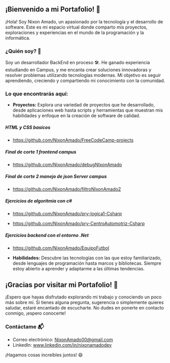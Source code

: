 ## ¡Bienvenido a mi Portafolio! 👋

¡Hola! Soy Nixon Amado, un apasionado por la tecnología y el desarrollo de software. Este es mi espacio virtual donde comparto mis proyectos, exploraciones y experiencias en el mundo de la programación y la informática.

### ¿Quién soy? 🚀

Soy un desarrollador BackEnd en proceso 🛠️. He ganado experiencia estudiando en Campus, y me encanta crear soluciones innovadoras y resolver problemas utilizando tecnologías modernas. Mi objetivo es seguir aprendiendo, creciendo y compartiendo mi conocimiento con la comunidad.

### Lo que encontrarás aquí:

- **Proyectos:** Explora una variedad de proyectos que he desarrollado, desde aplicaciones web hasta scripts y herramientas que muestran mis habilidades y enfoque en la creación de software de calidad.
  
  
##### HTML y CSS basicos
- https://github.com/NixonAmado/FreeCodeCamp-projects
##### Final de corte 1 frontend campus
- https://github.com/NixonAmado/debugNIxonAmado
##### Final de corte 2 manejo de json Server campus
- https://github.com/NixonAmado/filtroNIxonAmado2

##### Ejercicios de algoritmia con c# 
- https://github.com/NixonAmado/pry-logica1-Csharp

- https://github.com/NixonAmado/pry-CentroAutomotriz-Csharp

##### Ejercicios backend con el entorno .Net 
- https://github.com/NixonAmado/EquipoFutbol

- **Habilidades:** Descubre las tecnologías con las que estoy familiarizado, desde lenguajes de programación hasta marcos y bibliotecas. Siempre estoy abierto a aprender y adaptarme a las últimas tendencias.


## ¡Gracias por visitar mi Portafolio! 🚀

¡Espero que hayas disfrutado explorando mi trabajo y conociendo un poco más sobre mí. Si tienes alguna pregunta, sugerencia o simplemente quieres saludar, estaré encantado de escucharte. No dudes en ponerte en contacto conmigo, ¡espero conocerte!

### Contáctame 📬

- Correo electrónico: NixonAmado00@gmail.com
- LinkedIn: www.linkedin.com/in/nixonamadodev

¡Hagamos cosas increíbles juntos! 😄
